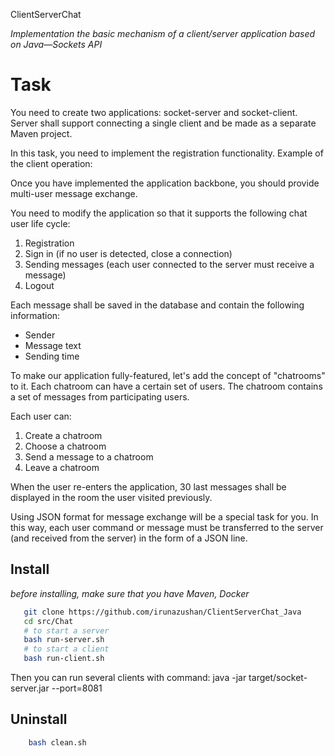 ClientServerChat

*Implementation the basic mechanism of a client/server application based on Java—Sockets API*



# Task

You need to create two applications: socket-server and socket-client. Server shall support connecting a single client and be made as a separate Maven project. 

In this task, you need to implement the registration functionality. Example of the client operation:

Once you have implemented the application backbone, you should provide multi-user message exchange.

You need to modify the application so that it supports the following chat user life cycle:
1. Registration
2. Sign in (if no user is detected, close a connection)
3. Sending messages (each user connected to the server must receive a message)
4. Logout

Each message shall be saved in the database and contain the following information:
- Sender
- Message text
- Sending time

To make our application fully-featured, let's add the concept of "chatrooms" to it. Each chatroom can have a certain set of users. The chatroom contains a set of messages from participating users.

Each user can:
1.	Create a chatroom
2.	Choose a chatroom
3.	Send a message to a chatroom
4.	Leave a chatroom

When the user re-enters the application, 30 last messages shall be displayed in the room the user visited previously.

Using JSON format for message exchange will be a special task for you. In this way, each user command or message must be transferred to the server (and received from the server) in the form of a JSON line.

## Install

_before installing, make sure that you have Maven, Docker_

```bash
   git clone https://github.com/irunazushan/ClientServerChat_Java
   cd src/Chat
   # to start a server
   bash run-server.sh
   # to start a client
   bash run-client.sh
```

Then you can run several clients with command:
    java -jar target/socket-server.jar --port=8081

## Uninstall

```bash
    bash clean.sh
```
   
